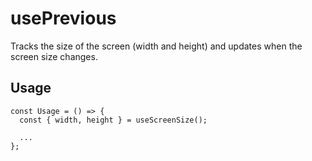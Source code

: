 # usePrevious

Tracks the size of the screen (width and height) and updates when the screen size changes.

## Usage

```tsx
const Usage = () => {
  const { width, height } = useScreenSize();

  ...
};
```
